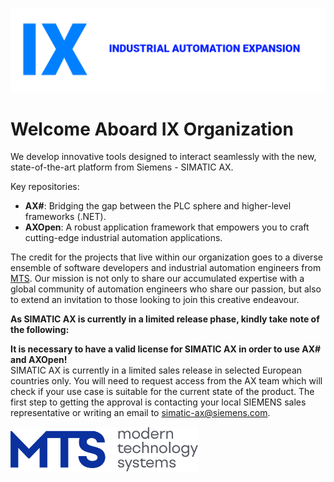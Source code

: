 ![banner](https://github.com/ix-ax/.github/blob/main/profile/pics/banner_wider.png)

# Welcome Aboard IX Organization

We develop innovative tools designed to interact seamlessly with the new, state-of-the-art platform from Siemens - SIMATIC AX.

Key repositories:

- **AX#**: Bridging the gap between the PLC sphere and higher-level frameworks (.NET).
- **AXOpen**: A robust application framework that empowers you to craft cutting-edge industrial automation applications.

The credit for the projects that live within our organization goes to a diverse ensemble of software developers and industrial automation engineers from [MTS](https://www.mts.sk/en/). Our mission is not only to share our accumulated expertise with a global community of automation engineers who share our passion, but also to extend an invitation to those looking to join this creative endeavour.

**As SIMATIC AX is currently in a limited release phase, kindly take note of the following:**

**It is necessary to have a valid license for SIMATIC AX in order to use AX# and AXOpen!**  
SIMATIC AX is currently in a limited sales release in selected European countries only. You will need to request access from the AX team which will check if your use case is suitable for the current state of the product. The first step to getting the approval is contacting your local SIEMENS sales representative or writing an email to [simatic-ax@siemens.com](mailto:simatic-ax@siemens.com?subject=Request%20for%20access%20|%20SIMATIC%20AX%20for%20IX).

  <a href="https://www.mts.sk/en">
      <img src="https://github.com/ix-ax/.github/blob/main/profile/pics/mts_logo-header.svg" width="300"/>
  </a>
